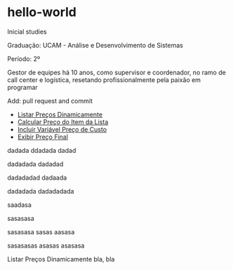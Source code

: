 # hello-world
Inicial studies

Graduação: UCAM - Análise e Desenvolvimento de Sistemas

Período: 2º

Gestor de equipes há 10 anos, como supervisor e coordenador, no ramo de call center e logística, resetando profissionalmente pela paixão em programar

Add: pull request and commit

* [Listar Preços Dinamicamente](#Listar-Preços-Dinamicamente.md)
* [Calcular Preço do Item da Lista](#Calcular-Preço-do-Item-da-Lista)
* [Incluir Variável Preço de Custo](#Incluir-Variável-Preço-de-Custo)
* [Exibir Preço Final](#Exibir-Preço-Final)


dadada
ddadada
dadad






dadadada
dadadad









dadadadad
dadaada









dadadada
dadadadada


saadasa



sasasasa


sasasasa
sasas
aasasa
















sasasasas
asasas
asasasa



























Listar Preços Dinamicamente
bla, bla
